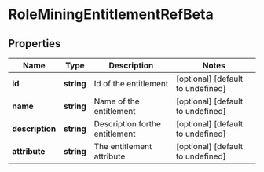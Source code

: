 # RoleMiningEntitlementRefBeta

## Properties

Name | Type | Description | Notes
------------ | ------------- | ------------- | -------------
**id** | **string** | Id of the entitlement | [optional] [default to undefined]
**name** | **string** | Name of the entitlement | [optional] [default to undefined]
**description** | **string** | Description forthe entitlement | [optional] [default to undefined]
**attribute** | **string** | The entitlement attribute | [optional] [default to undefined]

